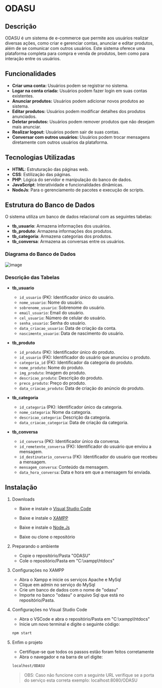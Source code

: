 # ODASU

## Descrição

ODASU é um sistema de e-commerce que permite aos usuários realizar diversas ações, como criar e gerenciar contas, anunciar e editar produtos, além de se comunicar com outros usuários. Este sistema oferece uma plataforma completa para compra e venda de produtos, bem como para interação entre os usuários.

## Funcionalidades

- **Criar uma conta:** Usuários podem se registrar no sistema.
- **Logar na conta criada:** Usuários podem fazer login em suas contas existentes.
- **Anunciar produtos:** Usuários podem adicionar novos produtos ao sistema.
- **Editar produtos:** Usuários podem modificar detalhes dos produtos anunciados.
- **Deletar produtos:** Usuários podem remover produtos que não desejam mais anunciar.
- **Realizar logout:** Usuários podem sair de suas contas.
- **Conversar com outros usuários:** Usuários podem trocar mensagens diretamente com outros usuários da plataforma.

## Tecnologias Utilizadas

- **HTML**: Estruturação das páginas web.
- **CSS**: Estilização das páginas.
- **PHP**: Lógica do servidor e manipulação do banco de dados.
- **JavaScript**: Interatividade e funcionalidades dinâmicas.
- **NodeJs**: Para o gerenciamento de pacotes e execução de scripts.

## Estrutura do Banco de Dados

O sistema utiliza um banco de dados relacional com as seguintes tabelas:

- **tb_usuario**: Armazena informações dos usuários.
- **tb_produto**: Armazena informações dos produtos.
- **tb_categoria**: Armazena categorias dos produtos.
- **tb_conversa**: Armazena as conversas entre os usuários.

### Diagrama do Banco de Dados

![image](https://github.com/user-attachments/assets/333be152-b1a1-4d23-ad3e-1f414e5267a4)


### Descrição das Tabelas

- **tb_usuario**
  - `id_usuario` (PK): Identificador único do usuário.
  - `nome_usuario`: Nome do usuário.
  - `sobrenome_usuario`: Sobrenome do usuário.
  - `email_usuario`: Email do usuário.
  - `cel_usuario`: Número de celular do usuário.
  - `senha_usuario`: Senha do usuário.
  - `data_criacao_usuario`: Data de criação da conta.
  - `nascimento_usuario`: Data de nascimento do usuário.

- **tb_produto**
  - `id_produto` (PK): Identificador único do produto.
  - `id_usuario` (FK): Identificador do usuário que anunciou o produto.
  - `categoria_id` (FK): Identificador da categoria do produto.
  - `nome_produto`: Nome do produto.
  - `img_produto`: Imagem do produto.
  - `descricao_produto`: Descrição do produto.
  - `preco_produto`: Preço do produto.
  - `data_criacao_produto`: Data de criação do anúncio do produto.

- **tb_categoria**
  - `id_categoria` (PK): Identificador único da categoria.
  - `nome_categoria`: Nome da categoria.
  - `descricao_categoria`: Descrição da categoria.
  - `data_criacao_categoria`: Data de criação da categoria.

- **tb_conversa**
  - `id_conversa` (PK): Identificador único da conversa.
  - `id_remetente_conversa` (FK): Identificador do usuário que enviou a mensagem.
  - `id_destinatario_conversa` (FK): Identificador do usuário que recebeu a mensagem.
  - `mensagem_conversa`: Conteúdo da mensagem.
  - `data_hora_conversa`: Data e hora em que a mensagem foi enviada.

## Instalação

1. Downloads

    * Baixe e instale o [Visual Studio Code](https://code.visualstudio.com/Download)

    * Baixe e instale o [XAMPP](https://www.apachefriends.org/pt_br/index.html)
    
    * Baixe e instale o [Node.Js](https://nodejs.org/pt)

    * Baixe ou clone o repositório

2. Preparando o ambiente 

    * Copie o repositório/Pasta "ODASU" 
    * Cole o repositório/Pasta em "C:\xampp\htdocs"

3. Configurações no XAMPP

    * Abra o Xampp e inicie os serviços Apache e MySql
    * Clique em admin no serviço do MySql
    * Crie um banco de dados com o nome de "odasu"
    * Importe no banco "odasu" o arquivo Sql que está no repositório/Pasta.

4. Configurações no Visual Studio Code
    * Abra o VSCode e abra o repositório/Pasta em "C:\xampp\htdocs"
    * Inicie um novo terminal e digite o seguinte código:

    ```bash
    npm start
    ```
5. Enfim o projeto

    * Certifique-se que todos os passos estão foram feitos corretamente
    * Abra o navegador e na barra de url digite:
    
    ```bash
    localhost/ODASU
    ```
    > OBS: Caso não funcione com a seguinte URL verifique se a porta do serviço esta correta exemplo: localhost:8080/ODASU
